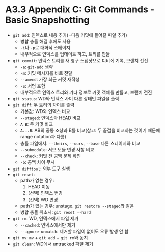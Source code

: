 # A3.3 Appendix C: Git Commands - Basic Snapshotting

- `git add`: 인덱스로 내용 추가(=다음 커밋에 들어갈 파일 추가)
  - 병합 충돌 해결 후에도 사용
  - `-i`나 `-p`로 대화식 스테이지
  - 내부적으로 인덱스를 업데이트 하고, 트리를 만듦
- `git commit`: 인덱스 트리를 새 영구 스냅샷으로 디비에 기록, 브랜치 전진
  - `-a`: `git-add` 생략
  - `-m`: 커밋 메시지를 바로 전달
  - `--amend`: 가장 최근 커밋 재작성
  - `-S`: 서명 포함
  - 내부적으로 인덱스 트리와 기타 정보로 커밋 객체를 만들고, 브랜치 전진
- `git status`: WD와 인덱스 사이 다른 상태인 파일을 출력
- `git diff`: 두 트리의 차이를 출력
  - 기본값: WD와 인덱스 비교
  - `--staged`: 인덱스와 HEAD 비교
  - `A B`: 두 커밋 비교
  - `A...B`: AB의 공통 조상과 B를 비교(참고: 두 끝점을 비교하는 것이기 때문에 range notation과 다름)
  - 충돌 파일에서: `--theirs`, `--ours`, `--base` 다른 스테이지와 비교
  - `--submodule`: 서브 모듈 변경 사항 비교
  - `--check`: 커밋 전 공백 문제 확인
  - `-b`: 공백 차이 무시
- `git difftool`: 외부 도구 실행
- `git reset`:
  - path가 없는 경우:
    1. HEAD 이동
    1. (선택) 인덱스 변경
    1. (선택) WD 변경
  - path가 있는 경우: unstage. `git restore --staged`와 같음
  - 병합 충돌 취소시: `git reset --hard`
- `git rm`: WD, 인덱스에서 파일 제거
  - `--cached`: 인덱스에서만 제거
  - `--ignore-unmatch`: 제거할 파일이 없어도 오류 발생 안 함
- `git mv`: `mv` + `git add` + `git rm`와 동치
- `git clean`: WD에서 untracked 파일 제거
